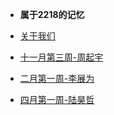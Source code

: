 <!-- docs/_sidebar.md -->

- **属于2218的记忆**

- [关于我们](detail/about)
- [十一月第三周-周起宇](logs/zqy)
- [二月第一周-李展为](logs/lzw)
- [四月第一周-陆昊哲](logs/lhz)